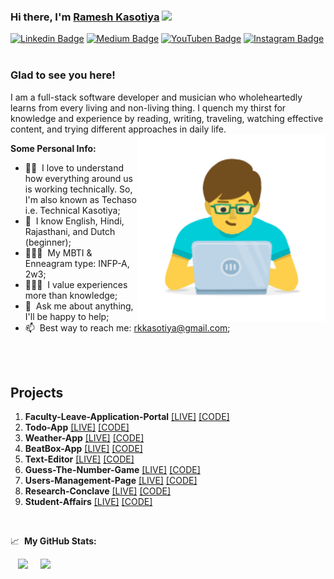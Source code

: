 ### Hi there, I'm <a href="http://rk-techaso.web.app" target="_blank">Ramesh Kasotiya</a> <img src="https://media.giphy.com/media/hvRJCLFzcasrR4ia7z/giphy.gif" width="25px">
[![Linkedin Badge](https://img.shields.io/badge/-LinkedIn-0e76a8?style=flat-square&logo=Linkedin&logoColor=white)](https://www.linkedin.com/in/rameshkasotiya/)
[![Medium Badge](https://img.shields.io/badge/medium-%2312100E.svg?&style=for-square&logo=medium&logoColor=white)](https://medium.com/@rkkasotiya)
[![YouTuben Badge](https://img.shields.io/badge/YouTube-FF0000?style=for-the-square&logo=youtube&logoColor=white)](https://www.youtube.com/channel/UC_AbjLqNbT0UnJF_XgF2uxg)
[![Instagram Badge](https://img.shields.io/badge/-Instagram-e4405f?style=flat-square&logo=Instagram&logoColor=white)](https://instagram.com/rkkasotiya) &nbsp;  &nbsp;  &nbsp;
<!--
![](https://visitor-badge.glitch.me/badge?page_id=Techaso)
-->
### Glad to see you here!

I am a full-stack software developer and musician who wholeheartedly learns from every living and non-living thing. I quench my thirst for knowledge and experience by reading, writing, traveling, watching effective content, and trying different approaches in daily life.<br />
<img align="right" width="300" height="300" src="programmer.png" margin=50px;>
<!--
<img align="right" alt="GIF" src="coding.gif" width="408" height="318" />
-->
**Some Personal Info:**
<!--
- 👨🏻‍💻&nbsp; I’m currently learning Data Structures and Algorithms on [GeeksforGeeks](https://auth.geeksforgeeks.org/user/rkkasotiya/profile);
-->
- 👨‍🔧&nbsp; I love to understand how everything around us is working technically. So, I'm also known as Techaso i.e. Technical Kasotiya;
- 💬&nbsp; I know English, Hindi, Rajasthani, and Dutch (beginner);
- 🙋🏻‍♂️&nbsp; My MBTI & Enneagram type: INFP-A, 2w3;
- 👨🏻‍🎓&nbsp; I value experiences more than knowledge;
- 💬&nbsp; Ask me about anything, I'll be happy to help;
- 📫&nbsp; Best way to reach me: rkkasotiya@gmail.com;
<!-- - 📝&nbsp; [Resume](Ramesh_Kasotiya_Resume.pdf) [Jan 24th, 2022]; -->
</br>
</br>

## Projects
1. **Faculty-Leave-Application-Portal** [[LIVE]](https://flap-techaso.000webhostapp.com)  [[CODE]](https://github.com/Techaso/FLAP)
2. **Todo-App**  [[LIVE]](https://todoapp-techaso.netlify.app)  [[CODE]](https://github.com/Techaso/todo-vueapp)
3. **Weather-App**  [[LIVE]](https://weatherapp-techaso.netlify.app/)  [[CODE]](https://github.com/Techaso/Weather-App)
4. **BeatBox-App**  [[LIVE]](https://techaso.github.io/BeatBox-App)  [[CODE]](https://github.com/Techaso/BeatBox-App)
5. **Text-Editor**  [[LIVE]](https://techaso.github.io/Text-Editor)  [[CODE]](https://github.com/Techaso/Text-Editor)
6. **Guess-The-Number-Game**  [[LIVE]](https://techaso.github.io/Guess-The-Number-Game)  [[CODE]](https://github.com/Techaso/Guess-The-Number-Game)
7. **Users-Management-Page**  [[LIVE]](https://usersmanagementpage-techaso.netlify.app)  [[CODE]](https://github.com/Techaso/CrudOperationsOnUsers)
8. **Research-Conclave**  [[LIVE]](https://techaso.github.io/Research-Conclave)  [[CODE]](https://github.com/Techaso/Research-Conclave)
9. **Student-Affairs**  [[LIVE]](https://techaso.github.io/Student-Affairs)  [[CODE]](https://github.com/Techaso/Student-Affairs)

<br>

📈&nbsp; **My GitHub Stats:**


<p style ="width:800px; height:130px;">&nbsp;&nbsp;
  <img height="140em" src="https://github-readme-stats.vercel.app/api?username=Techaso&show_icons=true&hide_border=true&&count_private=true&include_all_commits=true" />
&nbsp;&nbsp;&nbsp;
<img height="140em" src="https://github-readme-stats.vercel.app/api/top-langs/?username=Techaso&exclude_repo=KNN-Image-Classification&show_icons=true&hide_border=true&layout=compact&hide=css,html&langs_count=10"/>
</p>
